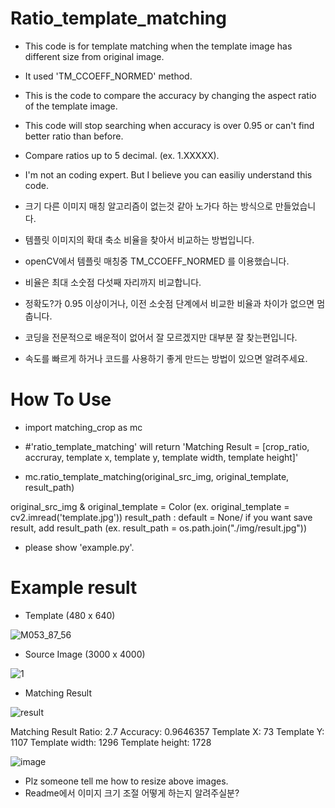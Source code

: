 # Ratio_template_matching
* This code is for template matching when the template image has different size from original image.
* It used 'TM_CCOEFF_NORMED' method.
* This is the code to compare the accuracy by changing the aspect ratio of the template image.
* This code will stop searching when accuracy is over 0.95 or can't find better ratio than before.
* Compare ratios up to 5 decimal. (ex. 1.XXXXX).

* I'm not an coding expert. But I believe you can easiliy understand this code.


* 크기 다른 이미지 매칭 알고리즘이 없는것 같아 노가다 하는 방식으로 만들었습니다.
* 템플릿 이미지의 확대 축소 비율을 찾아서 비교하는 방법입니다.
* openCV에서 템플릿 매칭중 TM_CCOEFF_NORMED 를 이용했습니다.
* 비율은 최대 소숫점 다섯째 자리까지 비교합니다.
* 정확도?가 0.95 이상이거나, 이전 소숫점 단계에서 비교한 비율과 차이가 없으면 멈춥니다.
* 코딩을 전문적으로 배운적이 없어서 잘 모르겠지만 대부분 잘 찾는편입니다.
* 속도를 빠르게 하거나 코드를 사용하기 좋게 만드는 방법이 있으면 알려주세요.


# How To Use
- import matching_crop as mc

- #'ratio_template_matching' will return 'Matching Result = [crop_ratio, accruray, template x, template y, template width, template height]'
- mc.ratio_template_matching(original_src_img, original_template, result_path)

original_src_img & original_template = Color (ex. original_template = cv2.imread('template.jpg'))
result_path :  default = None/  if you want save result, add result_path (ex. result_path = os.path.join("./img/result.jpg"))

- please show 'example.py'.


# Example result
* Template (480 x 640)

![M053_87_56](https://user-images.githubusercontent.com/80665546/125795008-5f2c0463-4ad1-49f5-be98-837faf81fdb2.jpg)

* Source Image (3000 x 4000)

![1](https://user-images.githubusercontent.com/80665546/125795709-813a65c7-916e-43c2-85e9-de05c14e3051.jpg)

* Matching Result

![result](https://user-images.githubusercontent.com/80665546/125795720-52db7c5b-1bb0-4a97-972d-b4aa2e5cff5c.jpg)

Matching Result
Ratio: 2.7
Accuracy: 0.9646357
Template X: 73
Template Y: 1107
Template width: 1296
Template height: 1728


![image](https://user-images.githubusercontent.com/80665546/125797999-69adaefb-80b2-4334-8a13-44dd490c3d07.png)

* Plz someone tell me how to resize above images.
* Readme에서 이미지 크기 조절 어떻게 하는지 알려주실분?

